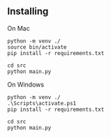 ## Installing


On Mac

```
python -m venv ./
source bin/activate
pip install -r requirements.txt

cd src
python main.py
```

On Windows

```
python -m venv ./
.\Scripts\activate.ps1
pip install -r requirements.txt

cd src
python main.py
```